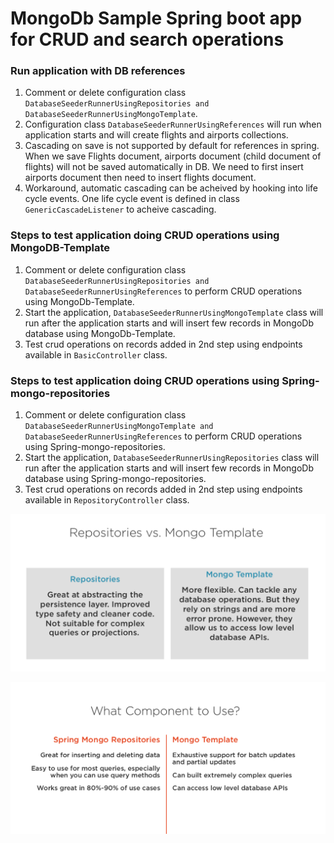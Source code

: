 # MongoDb Sample Spring boot app for CRUD and search operations

### Run application with DB references
1. Comment or delete configuration class ```DatabaseSeederRunnerUsingRepositories and DatabaseSeederRunnerUsingMongoTemplate```.
2. Configuration class ```DatabaseSeederRunnerUsingReferences``` will run when application starts and will create flights and airports collections.
3. Cascading on save is not supported by default for references in spring. When we save Flights document, airports document (child document of flights) will not be saved automatically in DB. We need to first insert airports document then need to insert flights document.
4. Workaround, automatic cascading can be acheived by hooking into life cycle events. One life cycle event is defined in class ```GenericCascadeListener``` to acheive cascading.

### Steps to test application doing CRUD operations using MongoDB-Template
1. Comment or delete configuration class ```DatabaseSeederRunnerUsingRepositories and DatabaseSeederRunnerUsingReferences``` to perform CRUD operations using MongoDb-Template.
2. Start the application, ```DatabaseSeederRunnerUsingMongoTemplate``` class will run after the application starts and will insert few records in MongoDb database using MongoDb-Template.
3. Test crud operations on records added in 2nd step using endpoints available in ```BasicController``` class.

### Steps to test application doing CRUD operations using Spring-mongo-repositories
1. Comment or delete configuration class ```DatabaseSeederRunnerUsingMongoTemplate and DatabaseSeederRunnerUsingReferences``` to perform CRUD operations using Spring-mongo-repositories.
2. Start the application, ```DatabaseSeederRunnerUsingRepositories``` class will run after the application starts and will insert few records in MongoDb database using Spring-mongo-repositories.
3. Test crud operations on records added in 2nd step using endpoints available in ```RepositoryController``` class.

![difference](images/difference.png)

![what_component_to_use](images/what_component_to_use.png)
